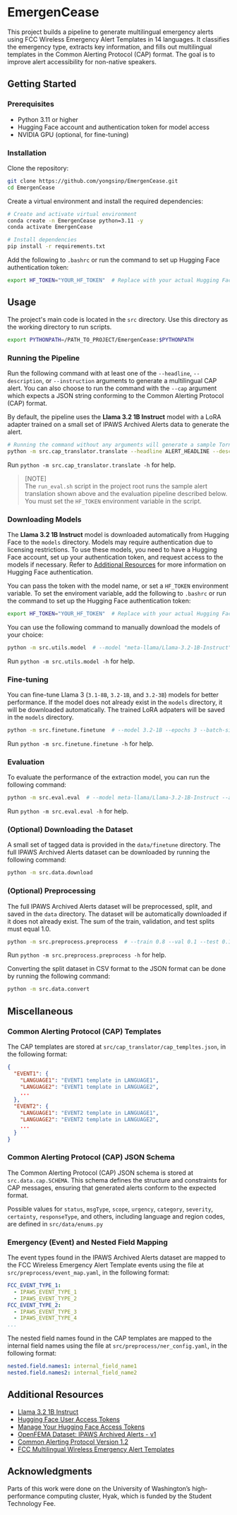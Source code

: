 # EmergenCease

This project builds a pipeline to generate multilingual emergency alerts using FCC Wireless Emergency Alert Templates in
14 languages. It classifies the emergency type, extracts key information, and fills out multilingual templates in the
Common Alerting Protocol (CAP) format. The goal is to improve alert accessibility for non-native speakers.

## Getting Started

### Prerequisites

- Python 3.11 or higher
- Hugging Face account and authentication token for model access
- NVIDIA GPU (optional, for fine-tuning)

### Installation

Clone the repository:

```bash
git clone https://github.com/yongsinp/EmergenCease.git
cd EmergenCease
```

Create a virtual environment and install the required dependencies:

```bash
# Create and activate virtual environment
conda create -n EmergenCease python=3.11 -y
conda activate EmergenCease

# Install dependencies
pip install -r requirements.txt
```

Add the following to `.bashrc` or run the command to set up Hugging Face authentication token:

```bash
export HF_TOKEN="YOUR_HF_TOKEN"  # Replace with your actual Hugging Face token
```

## Usage

The project's main code is located in the `src` directory. Use this directory as the working directory to run scripts.

```bash
export PYTHONPATH=/PATH_TO_PROJECT/EmergenCease:$PYTHONPATH
```

### Running the Pipeline

Run the following command with at least one of the `--headline`, `--description`, or `--instruction` arguments to
generate a multilingual CAP alert.
You can also choose to run the command with the `--cap` argument which expects a JSON string conforming to the Common
Alerting Protocol (CAP) format.

By default, the pipeline uses the **Llama 3.2 1B Instruct** model with a LoRA adapter trained on a small set of IPAWS
Archived Alerts data to generate the alert.

```bash
# Running the command without any arguments will generate a sample Tornado Warning alert
python -m src.cap_translator.translate --headline ALERT_HEADLINE --description ALERT_DESCRIPTION --instruction ALERT_INSTRUCTION
```

Run `python -m src.cap_translator.translate -h` for help.

> [NOTE]  
> The `run_eval.sh` script in the project root runs the sample alert translation shown above and the evaluation pipeline described below. 
> You must set the `HF_TOKEN` environment variable in the script. 

### Downloading Models

The **Llama 3.2 1B Instruct** model is downloaded automatically from Hugging Face to the `models` directory.
Models may require authentication due to licensing restrictions.
To use these models, you need to have a Hugging Face account, set up your authentication token, and request access to
the
models if necessary. Refer to [Additional Resources](#additional-resources) for more information on Hugging Face
authentication.

You can pass the token with the model name, or set a `HF_TOKEN` environment variable. To set the enviroment variable,
add the following to `.bashrc` or run the command to set up the Hugging Face authentication token:

```bash
export HF_TOKEN="YOUR_HF_TOKEN"  # Replace with your actual Hugging Face token
```

You can use the following command to manually download the models of your choice:

```bash
python -m src.utils.model  # --model "meta-llama/Llama-3.2-1B-Instruct" --hf-token "YOUR_HF_TOKEN" 
```

Run `python -m src.utils.model -h` for help.

### Fine-tuning

You can fine-tune Llama 3 (`3.1-8B`, `3.2-1B`, and `3.2-3B`) models for better performance. If the model does not
already exist in the `models` directory, it will be downloaded automatically. The trained LoRA adpaters will be saved in the
`models` directory.

```bash
python -m src.finetune.finetune  # --model 3.2-1B --epochs 3 --batch-size 4 --log-level INFO
```

Run `python -m src.finetune.finetune -h` for help.

### Evaluation

To evaluate the performance of the extraction model, you can run the following command:

```bash
python -m src.eval.eval  # --model meta-llama/Llama-3.2-1B-Instruct --adapter LoRA-Llama-3.2-1B-Instruct --test-data ./data/finetune/finetune_test.csv --runs 5
```

Run `python -m src.eval.eval -h` for help.

### (Optional) Downloading the Dataset

A small set of tagged data is provided in the `data/finetune` directory. The full IPAWS Archived Alerts dataset can be
downloaded by running the following command:

```bash
python -m src.data.download
```

### (Optional) Preprocessing

The full IPAWS Archived Alerts dataset will be preprocessed, split, and saved in the `data` directory. The dataset will
be automatically downloaded if it does not already exist. The sum of the train, validation, and test splits must equal
1.0.

```bash
python -m src.preprocess.preprocess  # --train 0.8 --val 0.1 --test 0.1 --random-seed 575 --sample-per-class 2
```

Run `python -m src.preprocess.preprocess -h` for help.

Converting the split dataset in CSV format to the JSON format can be done by running the following command:

```bash
python -m src.data.convert
```

## Miscellaneous

### Common Alerting Protocol (CAP) Templates

The CAP templates are stored at `src/cap_translator/cap_templtes.json`, in the following format:

```json
{
  "EVENT1": {
    "LANGUAGE1": "EVENT1 template in LANGUAGE1",
    "LANGUAGE2": "EVENT1 template in LANGUAGE2",
    ...
  },
  "EVENT2": {
    "LANGUAGE1": "EVENT2 template in LANGUAGE1",
    "LANGUAGE2": "EVENT2 template in LANGUAGE2",
    ...
  }
}
```

### Common Alerting Protocol (CAP) JSON Schema

The Common Alerting Protocol (CAP) JSON schema is stored at `src.data.cap.SCHEMA`. This schema defines the structure and
constraints for CAP messages, ensuring that generated alerts conform to the expected format.

Possible values for `status`, `msgType`, `scope`, `urgency`, `category`, `severity`, `certainty`, `responseType`, and
others, including language and region codes, are defined in `src/data/enums.py`

### Emergency (Event) and Nested Field Mapping

The event types found in the IPAWS Archived Alerts dataset are mapped to the FCC Wireless Emergency Alert Template
events using the file at `src/preprocess/event_map.yaml`, in the following format:

```yaml
FCC_EVENT_TYPE_1:
  - IPAWS_EVENT_TYPE_1
  - IPAWS_EVENT_TYPE_2
FCC_EVENT_TYPE_2:
  - IPAWS_EVENT_TYPE_3
  - IPAWS_EVENT_TYPE_4
...
```

The nested field names found in the CAP templates are mapped to the internal field names using the file at
`src/preprocess/ner_config.yaml`, in the following format:

```yaml
nested.field.names1: internal_field_name1
nested.field.names2: internal_field_name2
```

## Additional Resources

- [Llama 3.2 1B Instruct](https://huggingface.co/meta-llama/Llama-3.2-1B-Instruct)
- [Hugging Face User Access Tokens](https://huggingface.co/docs/hub/en/security-tokens)
- [Manage Your Hugging Face Access Tokens](https://huggingface.co/settings/tokens)
- [OpenFEMA Dataset: IPAWS Archived Alerts - v1](https://www.fema.gov/openfema-data-page/ipaws-archived-alerts-v1)
- [Common Alerting Protocol Version 1.2](https://docs.oasis-open.org/emergency/cap/v1.2/CAP-v1.2-os.pdf)
- [FCC Multilingual Wireless Emergency Alert Templates](https://www.fcc.gov/multilingual-wireless-emergency-alerts)

## Acknowledgments

Parts of this work were done on the University of Washington’s high-performance computing cluster, Hyak, which is funded
by the Student Technology Fee.